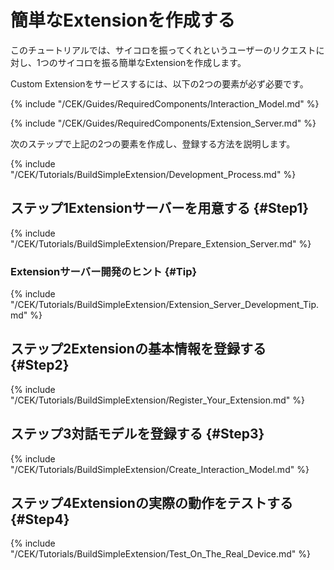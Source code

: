# 簡単なExtensionを作成する
このチュートリアルでは、サイコロを振ってくれというユーザーのリクエストに対し、1つのサイコロを振る簡単なExtensionを作成します。

Custom Extensionをサービスするには、以下の2つの要素が必ず必要です。

{% include "/CEK/Guides/RequiredComponents/Interaction_Model.md" %}

{% include "/CEK/Guides/RequiredComponents/Extension_Server.md" %}

次のステップで上記の2つの要素を作成し、登録する方法を説明します。

{% include "/CEK/Tutorials/BuildSimpleExtension/Development_Process.md" %}

## ステップ1Extensionサーバーを用意する {#Step1}
{% include "/CEK/Tutorials/BuildSimpleExtension/Prepare_Extension_Server.md" %}

### Extensionサーバー開発のヒント {#Tip}
{% include "/CEK/Tutorials/BuildSimpleExtension/Extension_Server_Development_Tip.md" %}

## ステップ2Extensionの基本情報を登録する {#Step2}
{% include "/CEK/Tutorials/BuildSimpleExtension/Register_Your_Extension.md" %}

## ステップ3対話モデルを登録する {#Step3}
{% include "/CEK/Tutorials/BuildSimpleExtension/Create_Interaction_Model.md" %}

## ステップ4Extensionの実際の動作をテストする {#Step4}
{% include "/CEK/Tutorials/BuildSimpleExtension/Test_On_The_Real_Device.md" %}
